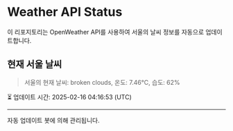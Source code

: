 
# Weather API Status

이 리포지토리는 OpenWeather API를 사용하여 서울의 날씨 정보를 자동으로 업데이트합니다.

## 현재 서울 날씨
> 서울의 현재 날씨: broken clouds, 온도: 7.46°C, 습도: 62%

⏳ 업데이트 시간: 2025-02-16 04:16:53 (UTC)

---
자동 업데이트 봇에 의해 관리됩니다.
